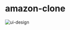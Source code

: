 # amazon-clone
![ui-design](https://github.com/RiteshKumar009/amazon-clone/assets/157370464/891cb335-1d40-413e-a078-6ba292eec2e5)
